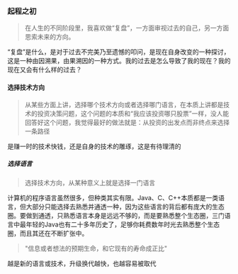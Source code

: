 ### 起程之初

> 在人生的不同阶段里，我喜欢做“复盘”，一方面审视过去的自己，另一方面思索未来的方向。

“复盘”是什么，是对于过去不完美乃至遗憾的叩问，是现在自身改变的一种探讨，这是一种由因溯果，由果溯因的一种方式。我的过去是怎么导致了我的现在？我的现在又会有什么样的过去？

#### 选择技术方向

> 从某些方面上讲，选择哪个技术方向或者选择哪门语言，在本质上讲都是技术的投资决策问题，这个问题的本质和“我应该投资哪只股票”一样，没人能回答好这个问题，我觉得最好的做法就是：从投资的出发点而非终点来选择一条路径

是赚一时的技术快钱，还是自身的技术的雕琢，这是有待理清的

##### 选择语言

>  选择技术方向，从某种意义上就是选择一门语言

计算机的程序语言虽然很多，但种类其实有限。Java、C、C++本质都是一类语言，但大部分只能选择去熟悉并通透一种，因为这些语言的背后都有庞大的生态圈。要做到通透，只熟悉语言本身是远远不够的，而是要熟悉整个生态圈，三门语言中最年轻的Java也有二十多年历史了，足够你耗费数年时光去熟悉整个生态圈，而且其还在不断扩张中。

> "信息或者想法的预期生命，和它现有的寿命成正比"

越是新的语言或技术，升级换代越快，也越容易被取代
